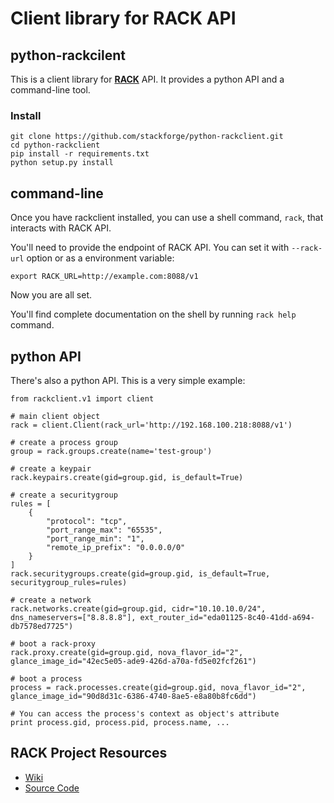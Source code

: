 Client library for RACK API
=====================

## python-rackcilent

This is a client library for [**RACK**](https://github.com/stackforge/rack) API.
It provides a python API and a command-line tool.

### Install

```
git clone https://github.com/stackforge/python-rackclient.git
cd python-rackclient
pip install -r requirements.txt
python setup.py install
```

## command-line

Once you have rackclient installed, you can use a shell command, `rack`, that interacts with RACK API.

You'll need to provide the endpoint of RACK API.
You can set it with `--rack-url` option or as a environment variable:

```
export RACK_URL=http://example.com:8088/v1
```

Now you are all set.

You'll find complete documentation on the shell by running `rack help` command.

## python API

There's also a python API.
This is a very simple example:

```
from rackclient.v1 import client

# main client object
rack = client.Client(rack_url='http://192.168.100.218:8088/v1')

# create a process group
group = rack.groups.create(name='test-group')

# create a keypair
rack.keypairs.create(gid=group.gid, is_default=True)

# create a securitygroup
rules = [
    {
        "protocol": "tcp",
        "port_range_max": "65535",
        "port_range_min": "1",
        "remote_ip_prefix": "0.0.0.0/0"
    }
]
rack.securitygroups.create(gid=group.gid, is_default=True, securitygroup_rules=rules)

# create a network
rack.networks.create(gid=group.gid, cidr="10.10.10.0/24", dns_nameservers=["8.8.8.8"], ext_router_id="eda01125-8c40-41dd-a694-db7578ed7725")

# boot a rack-proxy
rack.proxy.create(gid=group.gid, nova_flavor_id="2", glance_image_id="42ec5e05-ade9-426d-a70a-fd5e02fcf261")

# boot a process
process = rack.processes.create(gid=group.gid, nova_flavor_id="2", glance_image_id="90d8d31c-6386-4740-8ae5-e8a80b8fc6dd")

# You can access the process's context as object's attribute
print process.gid, process.pid, process.name, ...
```


## RACK Project Resources

* [Wiki](https://wiki.openstack.org/wiki/RACK)
* [Source Code](https://github.com/stackforge/rack)
